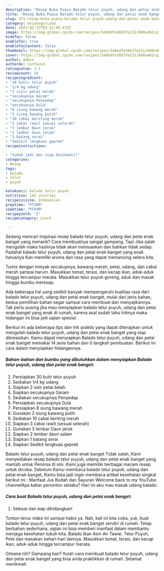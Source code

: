 ```yaml
---
description: "Resep Buka Puasa Balado telur puyuh, udang dan petai enak banget Anti Gagal"
title: "Resep Buka Puasa Balado telur puyuh, udang dan petai enak banget Anti Gagal"
slug: 371-resep-buka-puasa-balado-telur-puyuh-udang-dan-petai-enak-banget-anti-gagal
category: Uncategorized
date: 2023-02-13T03:22:04.475Z
image: https://img-global.cpcdn.com/recipes/54bbdfe3663fe131/680x482cq70/balado-telur-puyuh-udang-dan-petai-enak-banget-foto-resep-utama.jpg
hideToc: false
enableToc: true
enableTocContent: false
thumbnail: https://img-global.cpcdn.com/recipes/54bbdfe3663fe131/680x482cq70/balado-telur-puyuh-udang-dan-petai-enak-banget-foto-resep-utama.jpg
cover: https://img-global.cpcdn.com/recipes/54bbdfe3663fe131/680x482cq70/balado-telur-puyuh-udang-dan-petai-enak-banget-foto-resep-utama.jpg
author: Admin
authorAv: notfound
ratingvalue: 3.1
reviewcount: 20
recipeingredient:
- "30 butir telur puyuh"
- "1/4 kg udang"
- "2 sisir petai belah"
- "secukupnya Garam"
- "secukupnya Penyedap"
- "secukupnya Gula"
- "8 siung bawang merah"
- "2 siung bawang putih"
- "10 cabai keriting merah"
- "3 cabai rawit sesuai selerah"
- "3 lembar Daun jeruk"
- "2 lembar daun salam"
- "1 batang serai"
- "Sedikit lengkuas geprek"
recipeinstructions:

- "Sudah jadi dan siap dinikmati!"
categories:
- Resep
tags:
- balado
- telur
- puyuh

katakunci: balado telur puyuh 
nutrition: 193 calories
recipecuisine: Indonesian
preptime: "PT10M"
cooktime: "PT45M"
recipeyield: "2"
recipecategory: Lunch

---
```



Sedang mencari inspirasi resep balado telur puyuh, udang dan petai enak banget yang menarik? Cara membuatnya sangat gampang. Tapi Jika salah mengolah maka hasilnya tidak akan memuaskan dan bahkan tidak sedap. Padahal balado telur puyuh, udang dan petai enak banget yang enak harusnya Kan memiliki aroma dan rasa yang dapat memancing selera kita.


Tumis dengan minyak secukupnya, bawang merah, petai, udang, dan cabai merah sampai harum. Masukkan tomat, terasi, dan kecap ikan, aduk-aduk hingga tercampur merata. Masukkan telur puyuh goreng, aduk dan masak hingga bumbu meresap.

Ada beberapa hal yang sedikit banyak mempengaruhi kualitas rasa dari balado telur puyuh, udang dan petai enak banget, mulai dari jenis bahan, kedua pemilihan bahan segar sampai cara membuat dan menyajikannya. Tak perlu pusing jika mau menyiapkan balado telur puyuh, udang dan petai enak banget yang enak di rumah, karena asal sudah tahu triknya maka hidangan ini bisa jadi sajian spesial.


Berikut ini ada beberapa tips dan trik praktis yang dapat diterapkan untuk mengolah balado telur puyuh, udang dan petai enak banget yang siap dikreasikan. Kamu dapat menyiapkan Balado telur puyuh, udang dan petai enak banget memakai 14 jenis bahan dan 0 langkah pembuatan. Berikut ini cara dalam menyiapkan hidangannya.

<!--inarticleads1-->

##### Bahan-bahan dan bumbu yang dibutuhkan dalam menyiapkan Balado telur puyuh, udang dan petai enak banget:

1. Persiapkan 30 butir telur puyuh
1. Sediakan 1/4 kg udang
1. Siapkan 2 sisir petai belah
1. Siapkan secukupnya Garam
1. Sediakan secukupnya Penyedap
1. Persiapkan secukupnya Gula
1. Persiapkan 8 siung bawang merah
1. Gunakan 2 siung bawang putih
1. Sediakan 10 cabai keriting merah
1. Siapkan 3 cabai rawit (sesuai selerah)
1. Gunakan 3 lembar Daun jeruk
1. Siapkan 2 lembar daun salam
1. Siapkan 1 batang serai
1. Siapkan Sedikit lengkuas geprek


Balado telur puyuh, udang dan petai enak banget Tidak salah, Kami menyediakan resep balado telur puyuh, udang dan petai enak banget yang mantab untuk Pemirsa di sini. Kami juga memiliki berbagai macam resep untuk dicoba. Sebelum Kamu membaca balado telur puyuh, udang dan petai enak banget, Kamu bisa jadi ingin membaca artikel kesehatan singkat berikut ini : Manfaat Jus Budah dan Sayuran Welcome back to my YouTube channelApa kabar penonton setiaku? Hari ini aku mau masak udang balado. 

<!--inarticleads2-->

##### Cara buat Balado telur puyuh, udang dan petai enak banget:


1. Selesai dan siap dihidangkan!

Tonton terus video ini sampai habis ya. Nah, kali ini kita coba, yuk, buat balado telur puyuh, udang dan petai enak banget sendiri di rumah. Tetap berbahan sederhana, sajian ini bisa memberi manfaat dalam membantu menjaga kesehatan tubuh kita. Balado Ikan Asin Air Tawar, Telur Puyuh, Pete dan masakan sehari-hari lainnya. Masukkan tomat, terasi, dan kecap ikan, aduk-aduk hingga tercampur merata. 

Gimana nih? Gampang kan? Itulah cara membuat balado telur puyuh, udang dan petai enak banget yang bisa anda praktikkan di rumah. Selamat menikmati
